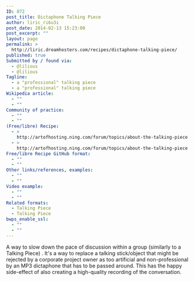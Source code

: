 ```yaml
---
ID: 872
post_title: Dictaphone Talking Piece
author: liric_ri6u3i
post_date: 2014-02-13 15:23:00
post_excerpt: ""
layout: page
permalink: >
  http://liric.dreamhosters.com/recipes/dictaphone-talking-piece/
published: true
Submitted by / found via:
  - @lilious
  - @lilious
Tagline:
  - a "professional" talking piece
  - a "professional" talking piece
Wikipedia article:
  - ""
  - ""
Community of practice:
  - ""
  - ""
(Free/libre) Recipe:
  - >
    http://artofhosting.ning.com/forum/topics/about-the-talking-piece
  - >
    http://artofhosting.ning.com/forum/topics/about-the-talking-piece
Free/libre Recipe GitHub format:
  - ""
  - ""
Other links/references, examples:
  - ""
  - ""
Video example:
  - ""
  - ""
Related formats:
  - Talking Piece
  - Talking Piece
bwps_enable_ssl:
  - ""
  - ""
---
```

A way to slow down the pace of discussion within a group (similarly to a Talking Piece) . It's a way to replace
a talking stick/object that might be rejected by a corporate project owner as too artificial and non-professional by an MP3 dictaphone that has to be passed around. This has the happy side-effect of also creating a high-quality recording of the conversation.